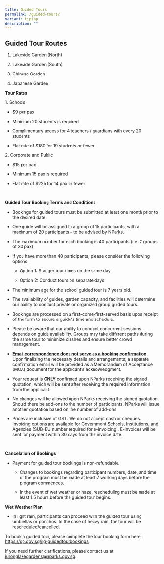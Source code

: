 ```yaml
---
title: Guided Tours
permalink: /guided-tours/
variant: tiptap
description: ""
---
```

<h2><strong>Guided Tour Routes</strong></h2>
<ol data-tight="true" class="tight">
<li>
<p>Lakeside Garden (North)</p>
</li>
<li>
<p>Lakeside Garden (South)</p>
</li>
<li>
<p>Chinese Garden</p>
</li>
<li>
<p>Japanese Garden</p>
</li>
</ol>
<p><strong>Tour Rates</strong>
</p>
<p>1. Schools&nbsp;</p>
<ul data-tight="true" class="tight">
<li>
<p>$9 per pax&nbsp;</p>
</li>
<li>
<p>Minimum 20 students is required&nbsp;</p>
</li>
<li>
<p>Complimentary access for 4 teachers / guardians with every 20 students&nbsp;</p>
</li>
<li>
<p>Flat rate of $180 for 19 students or fewer&nbsp;</p>
</li>
</ul>
<p>2. Corporate and Public&nbsp;</p>
<ul data-tight="true" class="tight">
<li>
<p>$15 per pax&nbsp;</p>
</li>
<li>
<p>Minimum 15 pax is required&nbsp;</p>
</li>
<li>
<p>Flat rate of $225 for 14 pax or fewer</p>
</li>
</ul>
<p>&nbsp;</p>
<p><strong>Guided Tour Booking Terms and Conditions&nbsp;</strong>
</p>
<ul data-tight="true" class="tight">
<li>
<p>Bookings for guided tours must be submitted at least one month prior to
the desired date.&nbsp;</p>
</li>
<li>
<p>One guide will be assigned to a group of 15 participants, with a maximum
of 20 participants – to be advised by NParks.&nbsp;</p>
</li>
<li>
<p>The maximum number for each booking is 40 participants (i.e. 2 groups
of 20 pax)</p>
</li>
<li>
<p>If you have more than 40 participants, please consider the following options:</p>
<ul data-tight="true" class="tight">
<li>
<p>Option 1: Stagger tour times on the same day</p>
</li>
<li>
<p>Option 2: Conduct tours on separate days</p>
</li>
</ul>
</li>
</ul>
<ul data-tight="true" class="tight">
<li>
<p>The minimum age for the school guided tour is 7 years old.&nbsp;</p>
</li>
<li>
<p>The availability of guides, garden capacity, and facilities will determine
our ability to conduct private or organized group guided tours.&nbsp;</p>
</li>
<li>
<p>Bookings are processed on a first-come-first-served basis upon receipt
of the form to secure a guide's time and schedule.&nbsp;</p>
</li>
<li>
<p>Please be aware that our ability to conduct concurrent sessions depends
on guide availability. Groups may take different paths during the same
tour to minimize clashes and ensure better crowd management.&nbsp;</p>
</li>
<li>
<p><strong><u>Email correspondence does not serve as a booking confirmation</u></strong>.
Upon finalizing the necessary details and arrangements, a separate confirmation
email will be provided as a Memorandum of Acceptance (MOA) document for
the applicant’s acknowledgment.&nbsp;</p>
</li>
<li>
<p>Your request is <strong><u>ONLY </u></strong>confirmed upon NParks receiving
the signed quotation, which will be sent after receiving the required information
from the applicant.&nbsp;</p>
</li>
<li>
<p>No changes will be allowed upon NParks receiving the signed quotation.
Should there be add-ons to the number of participants, NParks will issue
another quotation based on the number of add-ons.</p>
</li>
</ul>
<ul data-tight="true" class="tight">
<li>
<p>Prices are inclusive of GST. We do not accept cash or cheques. Invoicing
options are available for Government Schools, Institutions, and Agencies
(SUB-BU number required for e-invoicing). E-invoices will be sent for payment
within 30 days from the invoice date.</p>
</li>
</ul>
<p>&nbsp;</p>
<p><strong>Cancelation of Bookings&nbsp;</strong>
</p>
<ul data-tight="true" class="tight">
<li>
<p>Payment for guided tour bookings is non-refundable. &nbsp;</p>
<ul data-tight="true" class="tight">
<li>
<p>Changes to bookings regarding participant numbers, date, and time of the
program must be made at least 7 working days before the program commences.
&nbsp;</p>
</li>
<li>
<p>In the event of wet weather or haze, rescheduling must be made at least
1.5 hours before the guided tour begins.&nbsp;
<br>
</p>
</li>
</ul>
</li>
</ul>
<p><strong>Wet Weather Plan</strong>
</p>
<ul data-tight="true" class="tight">
<li>
<p>In light rain, participants can proceed with the guided tour using umbrellas
or ponchos. In the case of heavy rain, the tour will be rescheduled/cancelled.</p>
</li>
</ul>
<p>To book a guided tour, please complete the tour booking form here:&nbsp;
<a href="https://go.gov.sg/jlg-guidedtourbookings" rel="noopener noreferrer nofollow" target="_blank"><u>https://go.gov.sg/jlg-guidedtourbookings</u>
</a>
</p>
<p>If you need further clarifications, please contact us at <a href="https://go.gov.sg/jlg-guidedtourbookings" rel="noopener noreferrer nofollow" target="_blank"><u>juronglakegardens@nparks.gov.sg</u></a>.</p>
<p></p>
